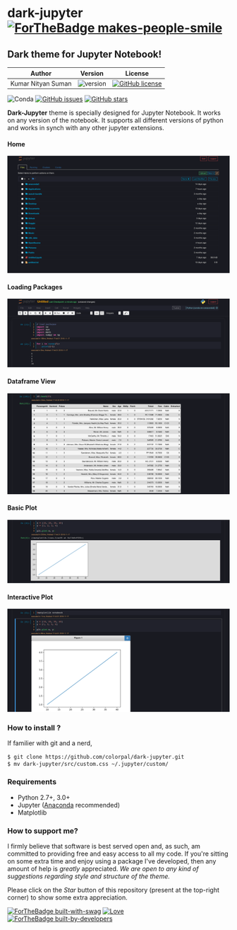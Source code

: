 # dark-jupyter [![ForTheBadge makes-people-smile](http://ForTheBadge.com/images/badges/makes-people-smile.svg)](https://GitHub.com)

## Dark theme for Jupyter Notebook!

|    Author    | Version    | License |
| :----------: | :----------: | :----------: |
| Kumar Nityan Suman | ![version](https://img.shields.io/badge/version-1.0.0-orange.svg) | [![GitHub license](https://img.shields.io/github/license/colorpal/dark-jupyter.svg)](https://github.com/colorpal/dark-jupyter/blob/master/LICENSE) |


![Conda](https://img.shields.io/conda/pn/conda-forge/python.svg?style=social) [![GitHub issues](https://img.shields.io/github/issues/colorpal/dark-jupyter.svg)](https://github.com/colorpal/dark-jupyter/issues) [![GitHub stars](https://img.shields.io/github/stars/colorpal/dark-jupyter.svg)](https://github.com/colorpal/dark-jupyter/stargazers)


**Dark-Jupyter** theme is specially designed for Jupyter Notebook. It works on any version of the notebook. It supports all different versions of python and works in synch with any other jupyter extensions.

#### Home
![image](screens/home.png)

#### Loading Packages
![image](screens/loading-packages.png)

#### Dataframe View
![image](screens/dataframe.png)

#### Basic Plot
![image](screens/basic-plot.png)

#### Interactive Plot
![image](screens/plot.png)

### How to install ?

If familier with git and a nerd,

```
$ git clone https://github.com/colorpal/dark-jupyter.git
$ mv dark-jupyter/src/custom.css ~/.jupyter/custom/
```

### Requirements
* Python 2.7+, 3.0+
* Jupyter ([Anaconda](https://www.continuum.io/downloads) recommended)
* Matplotlib


### How to support me?
I firmly believe that software is best served open and, as such, am committed to providing free and easy access to all my code. If you're sitting on some extra time and enjoy using a package I've developed, then any amount of help is *greatly* appreciated. **We are open to any kind of suggestions regarding style and structure of the theme*.*

Please click on the *Star* button of this repository (present at the top-right corner) to show some extra appreciation.


[![ForTheBadge built-with-swag](http://ForTheBadge.com/images/badges/built-with-swag.svg)](https://GitHub.com/colorpal/dark-jupyter/)
[![Love](https://forthebadge.com/images/badges/built-with-love.svg)](https://GitHub.com/colorpal/dark-jupyter/)
[![ForTheBadge built-by-developers](http://ForTheBadge.com/images/badges/built-by-developers.svg)](https://GitHub.com/colorpal/) 
